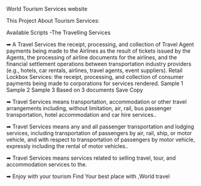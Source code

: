 World Tourism Services website

This Project About Tourism Services:

Available Scripts
-The Travelling Services

➡ A Travel Services the receipt, processing, and collection of Travel Agent payments being made to the Airlines as the result of tickets issued by the Agents, the processing of airline documents for the airlines, and the financial settlement operations between transportation industry providers (e.g., hotels, car rentals, airlines, travel agents, event suppliers). Retail Lockbox Services: the receipt, processing, and collection of consumer payments being made to corporations for services rendered. Sample 1 Sample 2 Sample 3 Based on 3 documents Save Copy


➡ Travel Services means transportation, accommodation or other travel arrangements including, without limitation, air, rail, bus passenger transportation, hotel accommodation and car hire services..


➡ Travel Services means any and all passenger transportation and lodging services, including transportation of passengers by air, rail, ship, or motor vehicle, and with respect to transportation of passengers by motor vehicle, expressly including the rental of motor vehicles..


➡ Travel Services means services related to selling travel, tour, and accommodation services to the.

➡ Enjoy with your tourism Find Your best place with ,World travel
